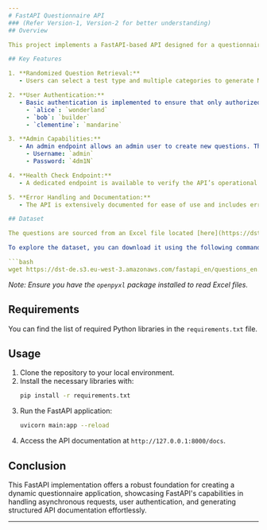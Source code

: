 ```yaml
--- 
# FastAPI Questionnaire API 
### (Refer Version-1, Version-2 for better understanding)
## Overview

This project implements a FastAPI-based API designed for a questionnaire application, enabling users to generate multiple-choice questions (MCQs) based on selected categories and test types. Utilizing a structured dataset, the API enables secure access, random question retrieval, and admin functionalities for managing questions.

## Key Features

1. **Randomized Question Retrieval:**
   - Users can select a test type and multiple categories to generate MCQs in sets of 5, 10, or 20 questions, delivered in a randomized order for varied quiz experiences.

2. **User Authentication:**
   - Basic authentication is implemented to ensure that only authorized users can access the API using usernames and passwords. The current user credentials are:
     - `alice`: `wonderland`
     - `bob`: `builder`
     - `clementine`: `mandarine`

3. **Admin Capabilities:**
   - An admin endpoint allows an admin user to create new questions. The admin username and password for this functionality are:
     - Username: `admin`
     - Password: `4dm1N`

4. **Health Check Endpoint:**
   - A dedicated endpoint is available to verify the API’s operational status.

5. **Error Handling and Documentation:**
   - The API is extensively documented for ease of use and includes error responses for various incorrect usages.

## Dataset

The questions are sourced from an Excel file located [here](https://dst-de.s3.eu-west-3.amazonaws.com/fastapi_en/questions_en.xlsx). Each question includes fields such as `question`, `subject`, `correct`, `use`, and multiple possible answers. 

To explore the dataset, you can download it using the following command:

```bash
wget https://dst-de.s3.eu-west-3.amazonaws.com/fastapi_en/questions_en.xlsx
```

*Note: Ensure you have the `openpyxl` package installed to read Excel files.*

## Requirements

You can find the list of required Python libraries in the `requirements.txt` file.

## Usage

1. Clone the repository to your local environment.
2. Install the necessary libraries with:
   ```bash
   pip install -r requirements.txt
   ```
3. Run the FastAPI application:
   ```bash
   uvicorn main:app --reload
   ```
4. Access the API documentation at `http://127.0.0.1:8000/docs`.

## Conclusion

This FastAPI implementation offers a robust foundation for creating a dynamic questionnaire application, showcasing FastAPI's capabilities in handling asynchronous requests, user authentication, and generating structured API documentation effortlessly.

--- 
```

